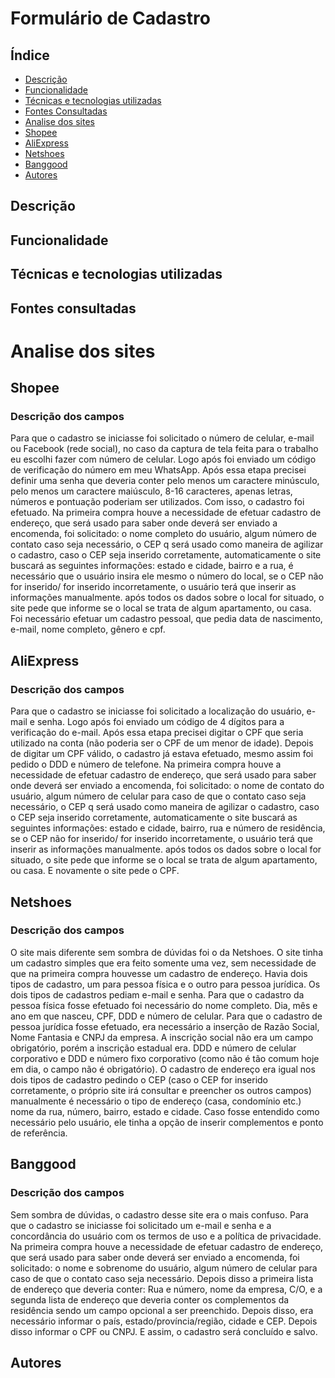 # Formulário de Cadastro
## Índice 
* [Descrição](#descrição-do-projeto)
* [Funcionalidade](#funcionalidade)
* [Técnicas e tecnologias utilizadas](#técnicas-e-tecnologias-utilizadas)
* [Fontes Consultadas](#fontes-consultadas)
* [Analise dos sites](#analise-dos-sites)
* [Shopee](#shopee)
* [AliExpress](#aliexpress)
* [Netshoes](#netshoes)
* [Banggood](#banggood)
* [Autores](#autores)
## Descrição
## Funcionalidade 
## Técnicas e tecnologias utilizadas
## Fontes consultadas 

# Analise dos sites
## Shopee 
### Descrição dos campos 
Para que o cadastro se iniciasse foi solicitado o número de celular, e-mail ou Facebook (rede social), no caso da captura de tela feita para o trabalho eu escolhi fazer com número de celular. Logo após foi enviado um código de verificação do número em meu WhatsApp. Após essa etapa precisei definir uma senha que deveria conter pelo menos um caractere minúsculo, pelo menos um caractere maiúsculo, 8-16 caracteres, apenas letras, números e pontuação poderiam ser utilizados. Com isso, o cadastro foi efetuado. Na primeira compra houve a necessidade de efetuar cadastro de endereço, que será usado para saber onde deverá ser enviado a encomenda, foi solicitado: o nome completo do usuário, algum número de contato caso seja necessário, o CEP q será usado como maneira de agilizar o cadastro, caso o CEP seja inserido corretamente, automaticamente o site buscará as seguintes informações: estado e cidade, bairro e a rua, é necessário que o usuário insira ele mesmo o número do local, se o CEP não for inserido/ for inserido incorretamente, o usuário terá que inserir as informações manualmente. após todos os dados sobre o local for situado, o site pede que informe se o local se trata de algum apartamento, ou casa. Foi necessário efetuar um cadastro pessoal, que pedia data de nascimento, e-mail, nome completo, gênero e cpf.
## AliExpress
### Descrição dos campos 
Para que o cadastro se iniciasse foi solicitado a localização do usuário, e-mail e senha. Logo após foi enviado um código de 4 dígitos para a verificação do e-mail. Após essa etapa precisei digitar o CPF que seria utilizado na conta (não poderia ser o CPF de um menor de idade). Depois de digitar um CPF válido, o cadastro já estava efetuado, mesmo assim foi pedido o DDD e número de telefone. Na primeira compra houve a necessidade de efetuar cadastro de endereço, que será usado para saber onde deverá ser enviado a encomenda, foi solicitado: o nome de contato do usuário, algum número de celular para caso de que o contato caso seja necessário, o CEP q será usado como maneira de agilizar o cadastro, caso o CEP seja inserido corretamente, automaticamente o site buscará as seguintes informações: estado e cidade, bairro, rua e número de residência, se o CEP não for inserido/ for inserido incorretamente, o usuário terá que inserir as informações manualmente. após todos os dados sobre o local for situado, o site pede que informe se o local se trata de algum apartamento, ou casa. E novamente o site pede o CPF.
## Netshoes 
### Descrição dos campos 
O site mais diferente sem sombra de dúvidas foi o da Netshoes. O site tinha um cadastro simples que era feito somente uma vez, sem necessidade de que na primeira compra houvesse um cadastro de endereço. Havia dois tipos de cadastro, um para pessoa física e o outro para pessoa jurídica. Os dois tipos de cadastros pediam e-mail e senha. Para que o cadastro da pessoa física fosse efetuado foi necessário do nome completo. Dia, mês e ano em que nasceu, CPF, DDD e número de celular. Para que o cadastro de pessoa jurídica fosse efetuado, era necessário a inserção de Razão Social, Nome Fantasia e CNPJ da empresa. A inscrição social não era um campo obrigatório, porém a inscrição estadual era. DDD e número de celular corporativo e DDD e número fixo corporativo (como não é tão comum hoje em dia, o campo não é obrigatório). O cadastro de endereço era igual nos dois tipos de cadastro pedindo o CEP (caso o CEP for inserido corretamente, o próprio site irá consultar e preencher os outros campos) manualmente é necessário o tipo de endereço (casa, condomínio etc.) nome da rua, número, bairro, estado e cidade. Caso fosse entendido como necessário pelo usuário, ele tinha a opção de inserir complementos e ponto de referência.
## Banggood
### Descrição dos campos
Sem sombra de dúvidas, o cadastro desse site era o mais confuso. Para que o cadastro se iniciasse foi solicitado um e-mail e senha e a concordância do usuário com os termos de uso e a política de privacidade. Na primeira compra houve a necessidade de efetuar cadastro de endereço, que será usado para saber onde deverá ser enviado a encomenda, foi solicitado: o nome e sobrenome do usuário, algum número de celular para caso de que o contato caso seja necessário. Depois disso a primeira lista de endereço que deveria conter: Rua e número, nome da empresa, C/O, e a segunda lista de endereço que deveria conter os complementos da residência sendo um campo opcional a ser preenchido. Depois disso, era necessário informar o país, estado/província/região, cidade e CEP. Depois disso informar o CPF ou CNPJ. E assim, o cadastro será concluído e salvo.
## Autores 

